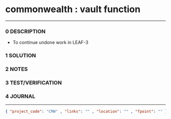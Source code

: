 # commonwealth : vault function
--------------------------------
### 0 DESCRIPTION
- To continue undone work in LEAF-3

### 1 SOLUTION


### 2 NOTES


### 3 TEST/VERIFICATION


### 4 JOURNAL



--------------------------------
```json
{ "project_code": "CMW" , "links": "" , "location": "" , "fpoint": "" }
```
